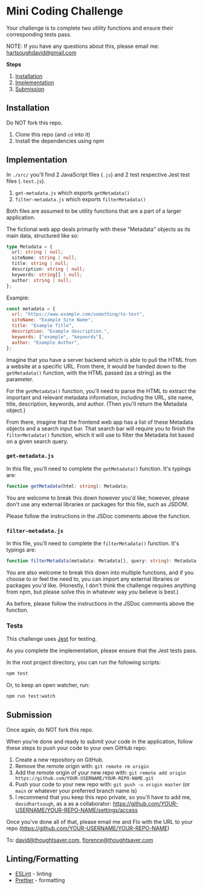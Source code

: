 # Mini Coding Challenge

Your challenge is to complete two utility functions and ensure their corresponding tests pass.

NOTE: If you have any questions about this, please email me: hartsoughdavid@gmail.com

**Steps**

1. [Installation](#installation)
2. [Implementation](#implementation)
3. [Submission](#submission)

## Installation

Do NOT fork this repo.

1. Clone this repo (and `cd` into it)
2. Install the dependencies using npm

## Implementation

In `./src/` you'll find 2 JavaScript files (`.js`) and 2 test respective Jest test files (`.test.js`).

1. `get-metadata.js` which exports `getMetadata()`
2. `filter-metadata.js` which exports `filterMetadata()`

Both files are assumed to be utility functions that are a part of a larger application.

The fictional web app deals primarily with these "Metadata" objects as its main data, structured like so:

```typescript
type Metadata = {
  url: string | null;
  siteName: string | null;
  title: string | null;
  description: string | null;
  keywords: string[] | null;
  author: string | null;
};
```

Example:

```javascript
const metadata = {
  url: "https://www.example.com/something/to-test",
  siteName: "Example Site Name",
  title: "Example Title",
  description: "Example description.",
  keywords: ["example", "keywords"],
  author: "Example Author",
};
```

Imagine that you have a server backend which is able to pull the HTML from a website at a specific URL. From there, it would be handed down to the `getMetadata()` function, with the HTML passed (as a string) as the parameter.

For the `getMetadata()` function, you'll need to parse the HTML to extract the important and relevant metadata information, including the URL, site name, title, description, keywords, and author. (Then you'll return the Metadata object.)

From there, imagine that the frontend web app has a list of these Metadata objects and a search input bar. That search bar will require you to finish the `filterMetadata()` function, which it will use to filter the Metadata list based on a given search query.

### `get-metadata.js`

In this file, you'll need to complete the `getMetadata()` function. It's typings are:

```typescript
function getMetadata(html: string): Metadata;
```

You are welcome to break this down however you'd like; however, please don't use any external libraries or packages for this file, such as JSDOM.

Please follow the instructions in the JSDoc comments above the function.

### `filter-metadata.js`

In this file, you'll need to complete the `filterMetadata()` function. It's typings are:

```typescript
function filterMetadata(metadata: Metadata[], query: string): Metadata[];
```

You are also welcome to break this down into multiple functions, and if you choose to or feel the need to, you can import any external libraries or packages you'd like. (Honestly, I don't think the challenge requires anything from npm, but please solve this in whatever way _you_ believe is best.)

As before, please follow the instructions in the JSDoc comments above the function.

### Tests

This challenge uses [Jest](https://jestjs.io/) for testing.

As you complete the implementation, please ensure that the Jest tests pass.

In the root project directory, you can run the following scripts:

```bash
npm test
```

Or, to keep an open watcher, run:

```bash
npm run test:watch
```

## Submission

Once again, do NOT fork this repo.

When you're done and ready to submit your code in the application, follow these steps to push your code to your own GitHub repo:

1. Create a new repository on GitHub.
2. Remove the remote origin with: `git remote rm origin`
3. Add the remote origin of your new repo with: `git remote add origin https://github.com/YOUR-USERNAME/YOUR-REPO-NAME.git`
4. Push your code to your new repo with: `git push -u origin master` (or `main` or whatever your preferred branch name is)
5. I recommend that you keep this repo private, so you'll have to add me, `davidhartsough`, as a as a collaborator: https://github.com/YOUR-USERNAME/YOUR-REPO-NAME/settings/access

Once you've done all of that, please email me and Flo with the URL to your repo (https://github.com/YOUR-USERNAME/YOUR-REPO-NAME)

To: david@thoughtsaver.com, florence@thoughtsaver.com

## Linting/Formatting

- [ESLint](https://eslint.org/) - linting
- [Prettier](https://prettier.io/) - formatting
